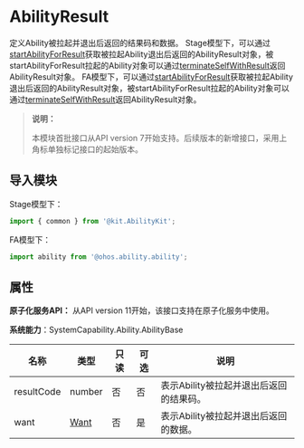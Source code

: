 # AbilityResult

定义Ability被拉起并退出后返回的结果码和数据。
Stage模型下，可以通过[startAbilityForResult](js-apis-inner-application-uiAbilityContext.md#uiabilitycontextstartabilityforresult)获取被拉起Ability退出后返回的AbilityResult对象，被startAbilityForResult拉起的Ability对象可以通过[terminateSelfWithResult](js-apis-inner-application-uiAbilityContext.md#uiabilitycontextterminateselfwithresult)返回AbilityResult对象。
FA模型下，可以通过[startAbilityForResult](js-apis-ability-featureAbility.md#featureabilitystartabilityforresult7)获取被拉起Ability退出后返回的AbilityResult对象，被startAbilityForResult拉起的Ability对象可以通过[terminateSelfWithResult](js-apis-ability-featureAbility.md#featureabilityterminateselfwithresult7)返回AbilityResult对象。

> **说明：**
>
> 本模块首批接口从API version 7开始支持。后续版本的新增接口，采用上角标单独标记接口的起始版本。

## 导入模块

Stage模型下：
```ts
import { common } from '@kit.AbilityKit';
```

FA模型下：
```ts
import ability from '@ohos.ability.ability';
```

## 属性

**原子化服务API：** 从API version 11开始，该接口支持在原子化服务中使用。

**系统能力**：SystemCapability.Ability.AbilityBase

| 名称        |  类型                 | 只读 | 可选 | 说明                                                         |
| ----------- | -------------------- | ---- | ---- | ------------------------------------------------------------ |
| resultCode  | number               | 否   | 否   | 表示Ability被拉起并退出后返回的结果码。                                |
| want  | [Want](js-apis-app-ability-want.md) | 否   | 是   | 表示Ability被拉起并退出后返回的数据。 |

